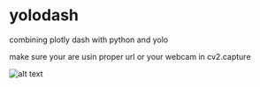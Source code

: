 # yolodash
combining plotly dash with python and yolo

make sure your are usin proper url or your webcam in cv2.capture


![alt text](https://github.com/[titopuertolara]/[yolodash]/blob/[main]/Selection_092.png?raw=true)
